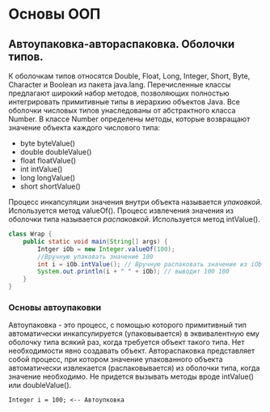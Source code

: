 # Основы ООП

## Автоупаковка-автораспаковка. Оболочки типов.

К оболочкам типов относятся Double, Float, Long, Integer, Short, Byte, Character
и Boolean из пакета java.lang. Перечисленные классы предлагают широкий набор
методов, позволяющих полностью интегрировать примитивные типы в иерархию
объектов Java.
Все оболочки числовых типов унаследованы от абстрактного класса Number. В классе
Number определены методы, которые возвращают значение объекта каждого числового
типа:

- byte byteValue()
- double doubleValue()
- float floatValue()
- int intValue()
- long longValue()
- short shortValue()

Процесс инкапсуляции значения внутри объекта называется _упаковкой_.
Используется метод valueOf().
Процесс извлечения значения из оболочки типа называется _распаковкой_.
Используется метод intValue().

```java
class Wrap {
    public static void main(String[] args) {
        Intger iOb = new Integer.valueOf(100);
        //Вручную упаковать значение 100
        int i = iOb.intValue(); // Вручную распаковать значение из iOb
        System.out.println(i + " " + iOb); // выводит 100 100
    }
}
```

### Основы автоупаковки

Автоупаковка - это процесс, с помощью которого примитивный тип автоматически
инкапсулируется (упаковывается) в эквивалентную ему оболочку типа всякий раз,
когда требуется объект такого типа. Нет необходимости явно создавать объект.
Автораспаковка представляет собой процесс, при котором значение упакованного
объекта автоматически извлекается (распаковывается) из оболочки типа, когда
значение необходимо. Не придется вызывать методы вроде intValue() или
doubleValue().

    Integer i = 100; <-- Автоупковка


